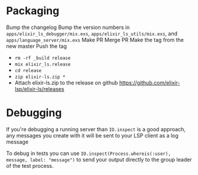 # Packaging

Bump the changelog
Bump the version numbers in `apps/elixir_ls_debugger/mix.exs`, `apps/elixir_ls_utils/mix.exs`, and `apps/language_server/mix.exs`
Make PR
Merge PR
Make the tag from the new master
Push the tag
- `rm -rf _build release`
- `mix elixir_ls.release`
- `cd release`
- `zip elixir-ls.zip *`
- Attach elixir-ls.zip to the release on github https://github.com/elixir-lsp/elixir-ls/releases

# Debugging

If you're debugging a running server than `IO.inspect` is a good approach, any messages you create with it will be sent to your LSP client as a log message

To debug in tests you can use `IO.inspect(Process.whereis(:user), message, label: "message")` to send your output directly to the group leader of the test process.

